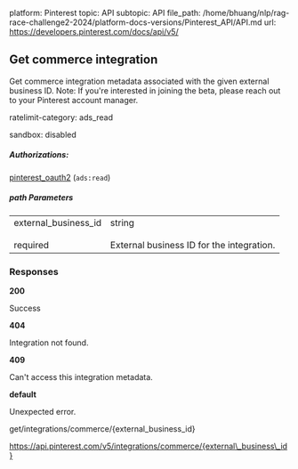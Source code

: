 platform: Pinterest
topic: API
subtopic: API
file_path: /home/bhuang/nlp/rag-race-challenge2-2024/platform-docs-versions/Pinterest_API/API.md
url: https://developers.pinterest.com/docs/api/v5/

## [](#operation/integrations_commerce/get)Get commerce integration

Get commerce integration metadata associated with the given external business ID. Note: If you're interested in joining the beta, please reach out to your Pinterest account manager.

ratelimit-category: ads\_read

sandbox: disabled

##### Authorizations:

[pinterest\_oauth2](#section/Authentication/pinterest_oauth2) (`ads:read`)

##### path Parameters

|     |     |
| --- | --- |
| external\_business\_id<br><br>required | string<br><br>External business ID for the integration. |

### Responses

**200**

Success

**404**

Integration not found.

**409**

Can't access this integration metadata.

**default**

Unexpected error.

get/integrations/commerce/{external\_business\_id}

https://api.pinterest.com/v5/integrations/commerce/{external\_business\_id}